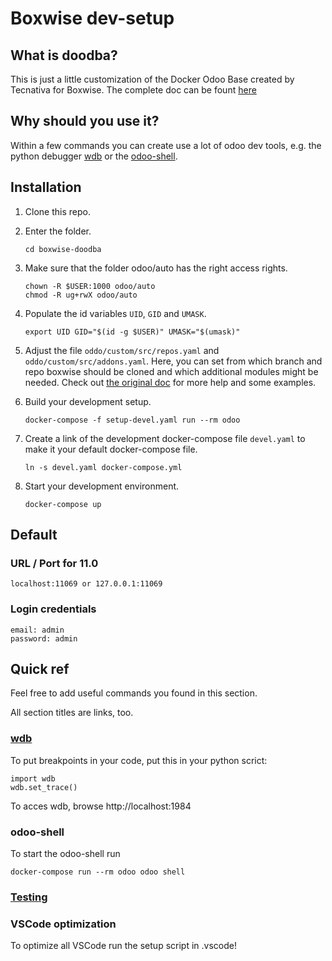 # Boxwise dev-setup

## What is doodba?

This is just a little customization of the Docker Odoo Base created by Tecnativa for Boxwise. The complete doc can be fount [here](https://github.com/Tecnativa/doodba#doodba)

## Why should you use it?

Within a few commands you can create use a lot of odoo dev tools, e.g. the python debugger [wdb](https://github.com/Kozea/wdb/#wdb---web-debugger) or the [odoo-shell](https://www.odoo.com/documentation/user/11.0/odoo_sh/advanced/containers.html#run-an-odoo-server).

## Installation

1. Clone this repo.
2. Enter the folder.

       cd boxwise-doodba

3. Make sure that the folder odoo/auto has the right access rights.

       chown -R $USER:1000 odoo/auto
       chmod -R ug+rwX odoo/auto

4. Populate the id variables `UID`, `GID` and `UMASK`.

       export UID GID="$(id -g $USER)" UMASK="$(umask)"

5. Adjust the file `oddo/custom/src/repos.yaml` and `oddo/custom/src/addons.yaml`. Here, you can set from which branch and repo boxwise should be cloned and which additional modules might be needed. Check out [the original doc](https://github.com/Tecnativa/doodba#optodoocustomsrcreposyaml) for more help and some examples.

6. Build your development setup.

       docker-compose -f setup-devel.yaml run --rm odoo

7. Create a link of the development docker-compose file `devel.yaml` to make it your default docker-compose file. 

       ln -s devel.yaml docker-compose.yml

8. Start your development environment.

       docker-compose up

## Default

### URL / Port for 11.0
    
    localhost:11069 or 127.0.0.1:11069
    
### Login credentials

    email: admin
    password: admin

## Quick ref

Feel free to add useful commands you found in this section. 

All section titles are links, too.

### [wdb](https://github.com/Tecnativa/doodba#wdb)

To put breakpoints in your code, put this in your python scrict:

    import wdb
    wdb.set_trace()

To acces wdb, browse http://localhost:1984 

### odoo-shell

To start the odoo-shell run

    docker-compose run --rm odoo odoo shell


### [Testing](https://github.com/Tecnativa/doodba#testing)

### VSCode optimization

To optimize all VSCode run the setup script in .vscode!
